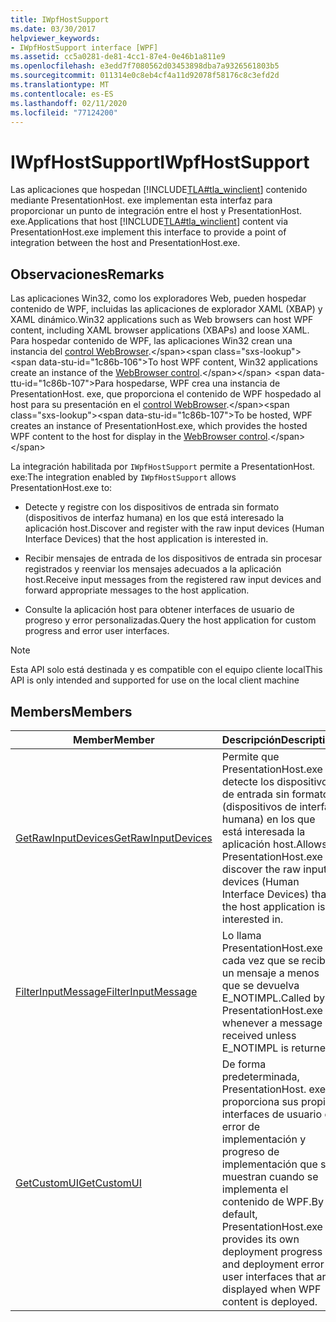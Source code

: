 ```yaml
---
title: IWpfHostSupport
ms.date: 03/30/2017
helpviewer_keywords:
- IWpfHostSupport interface [WPF]
ms.assetid: cc5a0281-de81-4cc1-87e4-0e46b1a811e9
ms.openlocfilehash: e3edd7f7080562d03453898dba7a9326561803b5
ms.sourcegitcommit: 011314e0c8eb4cf4a11d92078f58176c8c3efd2d
ms.translationtype: MT
ms.contentlocale: es-ES
ms.lasthandoff: 02/11/2020
ms.locfileid: "77124200"
---
```

# <a name="iwpfhostsupport"></a><span data-ttu-id="1c86b-102">IWpfHostSupport</span><span class="sxs-lookup"><span data-stu-id="1c86b-102">IWpfHostSupport</span></span>
<span data-ttu-id="1c86b-103">Las aplicaciones que hospedan [!INCLUDE[TLA#tla_winclient](../../../../includes/tlasharptla-winclient-md.md)] contenido mediante PresentationHost. exe implementan esta interfaz para proporcionar un punto de integración entre el host y PresentationHost. exe.</span><span class="sxs-lookup"><span data-stu-id="1c86b-103">Applications that host [!INCLUDE[TLA#tla_winclient](../../../../includes/tlasharptla-winclient-md.md)] content via PresentationHost.exe implement this interface to provide a point of integration between the host and PresentationHost.exe.</span></span>  
  
## <a name="remarks"></a><span data-ttu-id="1c86b-104">Observaciones</span><span class="sxs-lookup"><span data-stu-id="1c86b-104">Remarks</span></span>  
 <span data-ttu-id="1c86b-105">Las aplicaciones Win32, como los exploradores Web, pueden hospedar contenido de WPF, incluidas las aplicaciones de explorador XAML (XBAP) y XAML dinámico.</span><span class="sxs-lookup"><span data-stu-id="1c86b-105">Win32 applications such as Web browsers can host WPF content, including XAML browser applications (XBAPs) and loose XAML.</span></span> <span data-ttu-id="1c86b-106">Para hospedar contenido de WPF, las aplicaciones Win32 crean una instancia del [control WebBrowser](https://docs.microsoft.com/previous-versions/windows/internet-explorer/ie-developer/platform-apis/aa752040(v=vs.85)).</span><span class="sxs-lookup"><span data-stu-id="1c86b-106">To host WPF content, Win32 applications create an instance of the [WebBrowser control](https://docs.microsoft.com/previous-versions/windows/internet-explorer/ie-developer/platform-apis/aa752040(v=vs.85)).</span></span> <span data-ttu-id="1c86b-107">Para hospedarse, WPF crea una instancia de PresentationHost. exe, que proporciona el contenido de WPF hospedado al host para su presentación en el [control WebBrowser](https://docs.microsoft.com/previous-versions/windows/internet-explorer/ie-developer/platform-apis/aa752040(v=vs.85)).</span><span class="sxs-lookup"><span data-stu-id="1c86b-107">To be hosted, WPF creates an instance of PresentationHost.exe, which provides the hosted WPF content to the host for display in the [WebBrowser control](https://docs.microsoft.com/previous-versions/windows/internet-explorer/ie-developer/platform-apis/aa752040(v=vs.85)).</span></span>  
  
 <span data-ttu-id="1c86b-108">La integración habilitada por `IWpfHostSupport` permite a PresentationHost. exe:</span><span class="sxs-lookup"><span data-stu-id="1c86b-108">The integration enabled by `IWpfHostSupport` allows PresentationHost.exe to:</span></span>  
  
- <span data-ttu-id="1c86b-109">Detecte y registre con los dispositivos de entrada sin formato (dispositivos de interfaz humana) en los que está interesado la aplicación host.</span><span class="sxs-lookup"><span data-stu-id="1c86b-109">Discover and register with the raw input devices (Human Interface Devices) that the host application is interested in.</span></span>  
  
- <span data-ttu-id="1c86b-110">Recibir mensajes de entrada de los dispositivos de entrada sin procesar registrados y reenviar los mensajes adecuados a la aplicación host.</span><span class="sxs-lookup"><span data-stu-id="1c86b-110">Receive input messages from the registered raw input devices and forward appropriate messages to the host application.</span></span>  
  
- <span data-ttu-id="1c86b-111">Consulte la aplicación host para obtener interfaces de usuario de progreso y error personalizadas.</span><span class="sxs-lookup"><span data-stu-id="1c86b-111">Query the host application for custom progress and error user interfaces.</span></span>  
  
> [!NOTE]
> <span data-ttu-id="1c86b-112">Esta API solo está destinada y es compatible con el equipo cliente local</span><span class="sxs-lookup"><span data-stu-id="1c86b-112">This API is only intended and supported for use on the local client machine</span></span>  
  
## <a name="members"></a><span data-ttu-id="1c86b-113">Members</span><span class="sxs-lookup"><span data-stu-id="1c86b-113">Members</span></span>  
  
|<span data-ttu-id="1c86b-114">Member</span><span class="sxs-lookup"><span data-stu-id="1c86b-114">Member</span></span>|<span data-ttu-id="1c86b-115">Descripción</span><span class="sxs-lookup"><span data-stu-id="1c86b-115">Description</span></span>|  
|------------|-----------------|  
|[<span data-ttu-id="1c86b-116">GetRawInputDevices</span><span class="sxs-lookup"><span data-stu-id="1c86b-116">GetRawInputDevices</span></span>](getrawinputdevices.md)|<span data-ttu-id="1c86b-117">Permite que PresentationHost.exe detecte los dispositivos de entrada sin formato (dispositivos de interfaz humana) en los que está interesada la aplicación host.</span><span class="sxs-lookup"><span data-stu-id="1c86b-117">Allows PresentationHost.exe to discover the raw input devices (Human Interface Devices) that the host application is interested in.</span></span>|  
|[<span data-ttu-id="1c86b-118">FilterInputMessage</span><span class="sxs-lookup"><span data-stu-id="1c86b-118">FilterInputMessage</span></span>](filterinputmessage.md)|<span data-ttu-id="1c86b-119">Lo llama PresentationHost.exe cada vez que se recibe un mensaje a menos que se devuelva E_NOTIMPL.</span><span class="sxs-lookup"><span data-stu-id="1c86b-119">Called by PresentationHost.exe whenever a message is received unless E_NOTIMPL is returned.</span></span>|  
|[<span data-ttu-id="1c86b-120">GetCustomUI</span><span class="sxs-lookup"><span data-stu-id="1c86b-120">GetCustomUI</span></span>](getcustomui.md)|<span data-ttu-id="1c86b-121">De forma predeterminada, PresentationHost. exe proporciona sus propias interfaces de usuario de error de implementación y progreso de implementación que se muestran cuando se implementa el contenido de WPF.</span><span class="sxs-lookup"><span data-stu-id="1c86b-121">By default, PresentationHost.exe provides its own deployment progress and deployment error user interfaces that are displayed when WPF content is deployed.</span></span>|
